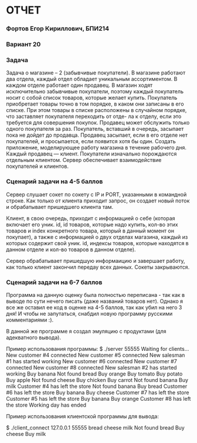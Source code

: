 # ОТЧЕТ
### Фортов Егор Кириллович, БПИ214
### Вариант 20
### Задача
Задача о магазине – 2 (забывчивые покупатели). В магазине работают два отдела, каждый отдел обладает уникальным ассортиментом. В каждом отделе работает один продавец. В магазин ходят исключительно забывчивые покупатели, поэтому каждый покупатель носит с собой список товаров, которые желает купить. Покупатель приобретает товары точно в том порядке, в каком они записаны в его списке. При этом товары в списке расположены в случайном порядке, что заставляет покупателя переходить от отде- ла к отделу, если это требуется для совершения покупок. Продавец может обслужить только одного покупателя за раз. Покупатель, вставший в очередь, засыпает пока не дойдет до продавца. Продавец засыпает, если в его отделе нет покупателей, и просыпается, если появится хотя бы один. Создать приложение, моделирующее работу магазина в течение рабочего дня. Каждый продавец — клиент. Покупатели изначально порождаются отдельным клиентом. Сервер обеспечивает взаимодействие покупателей и клиентов.
### Сценарий задачи на 4-5 баллов
Сервер слушает сокет по сокету с IP и PORT, указанными в командной строке. Как только от клиента приходит запрос, он создает новый поток и обрабатывает пришедшего клиента там. 

Клиент, в свою очередь, приходит с информацией о себе (которая включает его уник. id, id товаров, которые надо купить, кол-во этих товаров и index конкретного товара, который в данный момент он покупает), а также с информацией о двух отделах магазина, каждый из которых содержит свой уник. id, индексы товаров, которые находятся в данном отделе и кол-во товаров в данном отделе). 

Сервер обрабатывает пришедшую информаицию и завершает работу, как только клиент закончил передау всех данных. Сокеты закрываются.

### Сценарий задачи на 6-7 баллов
Программа на данную оценку была полностью переписана - так как в выводе по сути нечего писать (даже названий товаров нет). Однако я все же оставил ее код в оценке на 4-5 баллов, так как убил на него 3 дня! И чтобы не запутаться, снабдил новую программу русскими комментариями :).

В данной же программе я создал эмуляцию с продуктами (для адекватного вывода).

Пример использования программы:
$ ./server 55555
Waiting for clients...
New customer #4 connected
New customer #5 connected
New salesman #1 has started working
New customer #6 connected
New customer #7 connected
New customer #8 connected
New salesman #2 has started working
Buy banana
Not found bread
Buy orange
Buy tomato
Buy potato
Buy apple
Not found cheese
Buy chicken
Buy carrot
Not found banana
Buy milk
Customer #4 has left the store
Not found banana
Buy bread
Customer #6 has left the store
Buy banana
Buy cheese
Customer #7 has left the store
Customer #5 has left the store
Buy banana
Buy orange
Customer #8 has left the store
Working day has ended


Пример использования клиентской программы для вывода:

$ ./client_connect 127.0.0.1 55555 bread cheese milk
Not found bread
Buy cheese
Buy milk

